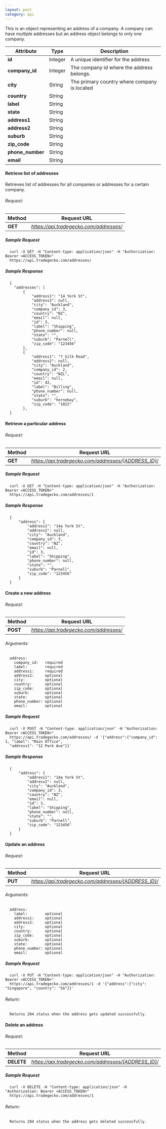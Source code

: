 ```yaml
---
layout: post
category: api
---
```


  This is an object representing an address of a company. A company can
  have multiple addresses but an address object belongs to only one
  company.

  | Attribute        | Type    | Description                                  
  |------------------|---------|----------------------------------------------
  | **id**           | Integer | A unique identifier for the address          
  | **company_id**   | Integer | The company id where the address belongs.    
  | **city**         | String  | The primary country where company is located 
  | **country**      | String  |                                              
  | **label**        | String  |                                              
  | **state**        | String  |                                              
  | **address1**     | String  |                                              
  | **address2**     | String  |                                              
  | **suburb**       | String  |                                              
  | **zip_code**     | String  |                                              
  | **phone_number** | String  |                                              
  | **email**        | String  |                                             
  
#### Retrieve list of addresses
Retrieves list of addresses for all companies or addresses for a
certain company.

###### Request:
Method     | Request URL   
-----------| ------------- 
**GET**    | *https://api.tradegecko.com/addresses/*

##### Sample Request

      curl -X GET -H "Content-type: application/json" -H "Authorization: Bearer <ACCESS_TOKEN>" 
      https://api.tradegecko.com/addresses/

##### Sample Response

      {
        "addresses": [
            {
                "address1": "14 York St",
                "address2": null,
                "city": "Auckland",
                "company_id": 3,
                "country": "NZ",
                "email": null,
                "id": 3,
                "label": "Shipping",
                "phone_number": null,
                "state": "",
                "suburb": "Parnell",
                "zip_code": "123456"
            },
            {
                "address1": "7 Silk Road",
                "address2": null,
                "city": "Auckland",
                "company_id": 2,
                "country": "NZL",
                "email": null,
                "id": 42,
                "label": "Billing",
                "phone_number": null,
                "state": "",
                "suburb": "hernebay",
                "zip_code": "1022"
            },
      }

####   Retrieve a particular address

######     Request:
Method     | Request URL   
-----------| ------------- 
**GET**    | *https://api.tradegecko.com/addresses/{ADDRESS_ID}/*

##### Sample Request

      curl -X GET -H "Content-type: application/json" -H "Authorization: Bearer <ACCESS_TOKEN>" 
      https://api.tradegecko.com/addresses/1

##### Sample Response

      {
          "address": {
              "address1": "14a York St",
              "address2": null,
              "city": "Auckland",
              "company_id": 3,
              "country": "NZ",
              "email": null,
              "id": 3,
              "label": "Shipping",
              "phone_number": null,
              "state": "",
              "suburb": "Parnell",
              "zip_code": "123456"
          }
      }

####   Create a new address

######     Request:
Method     | Request URL   
-----------| ------------- 
**POST**   | *https://api.tradegecko.com/addresses/*

######     Arguments:
      address:
        company_id:   required
        label:        required
        address1:     required      
        address2:     optional
        city:         optional
        country:      optional
        zip_code:     optional
        suburb:       optional
        state:        optional
        phone_number: optional
        email:        optional

##### Sample Request

      curl -X POST -H "Content-type: application/json" -H "Authorization: Bearer <ACCESS_TOKEN>" 
      https://api.tradegecko.com/addresses/ -d '{"address":{"company_id": 1, "label": "Main Office", 
      "address1": "12 Park Ave"}}'

##### Sample Response

      {
          "address": {
              "address1": "14a York St",
              "address2": null,
              "city": "Auckland",
              "company_id": 3,
              "country": "NZ",
              "email": null,
              "id": 3,
              "label": "Shipping",
              "phone_number": null,
              "state": "",
              "suburb": "Parnell",
              "zip_code": "123456"
          }
      }

####   Update an address

######     Request:
Method     | Request URL   
-----------| ------------- 
**PUT**    | *https://api.tradegecko.com/addresses/{ADDRESS_ID}/*

###### Arguments:
      address:
        label:        optional
        address1:     optional      
        address2:     optional
        city:         optional
        country:      optional
        zip_code:     optional
        suburb:       optional
        state:        optional
        phone_number: optional
        email:        optional

##### Sample Request

      curl -X PUT -H "Content-type: application/json" -H "Authorization: Bearer <ACCESS_TOKEN>" 
      https://api.tradegecko.com/addresses/1 -d '{"address":{"city": "Singapore", "country": "SG"}}'

###### Return:
      Returns 204 status when the address gets updated successfully. 

####   Delete an address  

######     Request:

Method     | Request URL   
-----------| ------------- 
**DELETE** | *https://api.tradegecko.com/addresses/{ADDRESS_ID}/*

##### Sample Request

      curl -X DELETE -H "Content-type: application/json" -H "Authorization: Bearer <ACCESS_TOKEN>" 
      https://api.tradegecko.com/addresses/1

###### Return:
      Returns 204 status when the address gets deleted successfully. 
